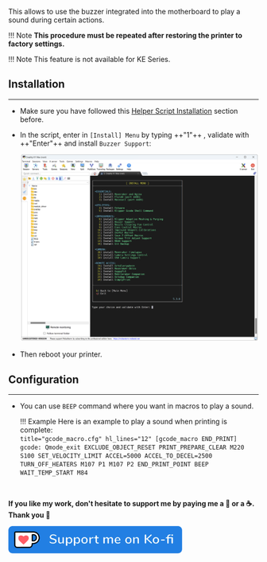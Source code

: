 This allows to use the buzzer integrated into the motherboard to play a sound during certain actions.

!!! Note
    **This procedure must be repeated after restoring the printer to factory settings.**

!!! Note
    This feature is not available for KE Series.

## Installation
<hr>

- Make sure you have followed this <a href="../../helper-script/helper-script-installation">Helper Script Installation</a> section before.

- In the script, enter in `[Install] Menu` by typing ++"1"++ , validate with ++"Enter"++ and install `Buzzer Support`:

    <img width="900" src="../../assets/img/Creality-Helper-Script/Install_Menu.png">

- Then reboot your printer.


## Configuration
<hr>

- You can use `BEEP` command where you want in macros to play a sound.

    !!! Example
        Here is an example to play a sound when printing is complete:<br />
        ``` title="gcode_macro.cfg" hl_lines="12"
        [gcode_macro END_PRINT]
        gcode:
          Qmode_exit
          EXCLUDE_OBJECT_RESET
          PRINT_PREPARE_CLEAR
          M220 S100
          SET_VELOCITY_LIMIT ACCEL=5000 ACCEL_TO_DECEL=2500
          TURN_OFF_HEATERS
          M107 P1
          M107 P2
          END_PRINT_POINT
          BEEP
          WAIT_TEMP_START
          M84
        ```
<br />

**If you like my work, don't hesitate to support me by paying me a 🍺 or a ☕. Thank you 🙂**

<a href="https://ko-fi.com/guilouz" target="_blank"><img width="350" src="../../assets/img/home/Ko-fi.png"></a>
